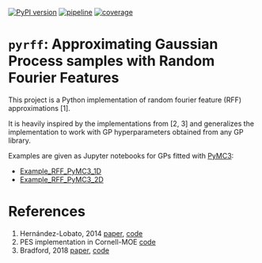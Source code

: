 [![PyPI version](https://badge.fury.io/py/pyrff.svg)](https://badge.fury.io/py/pyrff)
[![pipeline](https://github.com/michaelosthege/pyrff/workflows/pipeline/badge.svg)](https://github.com/michaelosthege/pyrff/actions)
[![coverage](https://codecov.io/gh/michaelosthege/pyrff/branch/master/graph/badge.svg)](https://codecov.io/gh/michaelosthege/pyrff)


# `pyrff`: Approximating Gaussian Process samples with Random Fourier Features
This project is a Python implementation of random fourier feature (RFF) approximations [1].

It is heavily inspired by the implementations from [2, 3] and generalizes the implementation to work with GP hyperparameters obtained from any GP library.

Examples are given as Jupyter notebooks for GPs fitted with [PyMC3](https://github.com/pymc-devs/pymc3):
+ [Example_RFF_PyMC3_1D](https://github.com/michaelosthege/pyrff/blob/master/notebooks/Example_RFF_1D_PyMC3.ipynb)
+ [Example_RFF_PyMC3_2D](https://github.com/michaelosthege/pyrff/blob/master/notebooks/Example_RFF_2D_PyMC3.ipynb)

# References
1. Hernández-Lobato, 2014 [paper](https://arxiv.org/abs/1511.05467), [code](https://bitbucket.org/jmh233/codepesnips2014/src/master/sourceFiles/sampleMinimum.m)
2. PES implementation in Cornell-MOE [code](https://github.com/wujian16/Cornell-MOE/blob/master/pes/PES/sample_minimum.py)
3. Bradford, 2018 [paper](https://link.springer.com/article/10.1007/s10898-018-0609-2/), [code](https://github.com/Eric-Bradford/TS-EMO/blob/master/TSEMO_V3.m#L495)
